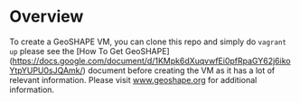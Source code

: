 Overview
========

To create a GeoSHAPE VM, you can clone this repo and simply do ```vagrant up``` please see the [How To Get GeoSHAPE] (https://docs.google.com/document/d/1KMpk6dXuqvwfEi0pfRpaGY62j6ikoYtpYUPU0sJQAmk/) document before creating the VM as it has a lot of relevant information. Please visit www.geoshape.org for additional information.

